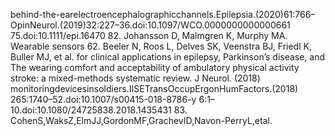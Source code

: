 behind-the-earelectroencephalographicchannels.Epilepsia.(2020)61:766– OpinNeurol.(2019)32:227–36.doi:10.1097/WCO.0000000000000661
75.doi:10.1111/epi.16470 82. Johansson D, Malmgren K, Murphy MA. Wearable sensors
62. Beeler N, Roos L, Delves SK, Veenstra BJ, Friedl K, Buller MJ, et al. for clinical applications in epilepsy, Parkinson’s disease, and
The wearing comfort and acceptability of ambulatory physical activity stroke: a mixed-methods systematic review. J Neurol. (2018)
monitoringdevicesinsoldiers.IISETransOccupErgonHumFactors.(2018) 265:1740–52.doi:10.1007/s00415-018-8786-y
6:1–10.doi:10.1080/24725838.2018.1435431 83. CohenS,WaksZ,ElmJJ,GordonMF,GrachevID,Navon-PerryL,etal.